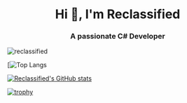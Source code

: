<h1 align="center">Hi 👋, I'm Reclassified</h1>
<h3 align="center">A passionate C# Developer</h3>

<p align="left"> <img src="https://komarev.com/ghpvc/?username=reclassified&label=Profile%20views&color=0e75b6&style=flat" alt="reclassified" /> </p>

[![Top Langs](https://github-readme-stats.vercel.app/api/top-langs/?username=Reclassified&count_private=true&layout=compact&hide_border=true&theme=gruvbox&langs_count=10&exclude_repo=github-readme-stats])

[![Reclassified's GitHub stats](https://github-readme-stats.vercel.app/api?username=Reclassified)](https://github.com/Reclassified/github-readme-stats)

[![trophy](https://github-profile-trophy.vercel.app/?username=Reclassified&theme=onedark)](https://github.com/ryo-ma/github-profile-trophy)
